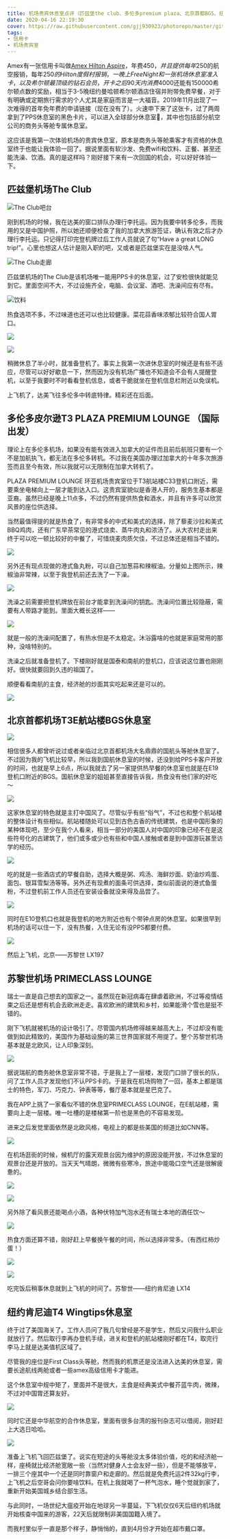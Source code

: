 ```yaml
---
title: 机场贵宾休息室点评（匹兹堡the club、多伦多premium plaza、北京首都BGS、纽约JFK机场Wingtips）
date: 2020-04-16 22:19:30
cover: https://raw.githubusercontent.com/gjj930923/photorepo/master/github_blog/images/20200416222518.jpg
tags: 
- 信用卡
- 机场贵宾室
---
```


Amex有一张信用卡叫做[Amex Hilton Aspire](http://refer.amex.us/JUNjIG2IgG?xl=cp01)，年费$450，并且提供每年$250的航空报销，每年$250的Hilton度假村报销，一晚上Free Night和一张机场休息室准入卡，以及希尔顿最顶级的钻石会员，开卡之后90天内消费$4000还能有150000希尔顿点数的奖励，相当于3-5晚纽约曼哈顿希尔顿酒店住宿并附带免费早餐，对于有明确或定期旅行需求的个人尤其是家庭而言是一大福音。2019年11月出现了一次难得的首年免年费的申请链接（现在没有了）。火速申下来了这张卡，过了两周拿到了PPS休息室的黑色卡片，可以进入全球部分休息室，其中也包括部分航空公司的商务头等舱专属休息室。

这应该是我第一次体验机场的贵宾休息室，原本是商务头等舱乘客才有资格的休息室终于也能让我体验一回了。据说里面有软沙发、免费wifi和饮料、正餐、甚至还能洗澡、饮酒。真的是这样吗？刚好接下来有一次回国的机会，可以好好体验一下。

## 匹兹堡机场The Club



![The Club吧台](https://raw.githubusercontent.com/gjj930923/photorepo/master/github_blog/images/20200317232558.jpg#right)

刚到机场的时候，我在达美的窗口排队办理行李托运。因为我要中转多伦多，而我用的又是中国护照，所以她还顺便检查了我的加拿大旅游签证，确认有效之后才办理行李托运。只记得打印完登机牌过后工作人员就说了句“Have a great LONG trip!”。心里也想这人估计是刚入职的吧，又或者是匹兹堡实在是没啥人气。

![The Club走廊](https://raw.githubusercontent.com/gjj930923/photorepo/master/github_blog/images/20200315235027.jpg#left)

匹兹堡机场的The Club是该机场唯一能用PPS卡的休息室，过了安检很快就能见到它。里面空间不大，不过设施齐全，电脑、会议室、酒吧、洗澡间应有尽有。



![饮料](https://raw.githubusercontent.com/gjj930923/photorepo/master/github_blog/images/20200317232615.jpg)

热食选项不多，不过味道也还可以也比较健康。菜花蒜香味浓郁比较符合国人胃口。

![](https://raw.githubusercontent.com/gjj930923/photorepo/master/github_blog/images/20200318001648.jpg)

![](https://raw.githubusercontent.com/gjj930923/photorepo/master/github_blog/images/20200318001537.jpg)

稍微休息了半小时，就准备登机了。事实上我第一次进休息室的时候还是有些不适应，尽管可以好好歇息一下，然而因为没有机场广播也不知道会不会有人提醒登机，以至于我要时不时看看登机信息，或者干脆就坐在登机信息栏附近以免误机。

上飞机了，达美飞往多伦多中转底特律。精彩还在后面。

## 多伦多皮尔逊T3 PLAZA PREMIUM LOUNGE （国际出发）

理论上在多伦多机场，如果没有能有效进入加拿大的证件而且前后航班只要有一个不是加航执飞，都无法在多伦多转机。不过我在美国办理过加拿大的十年多次旅游签而且至今有效，所以我就可以无限制在加拿大转机了。

PLAZA PREMIUM LOUNGE 环亚机场贵宾室位于T3航站楼C33登机口附近，需要乘坐电梯向上一层才能到达入口。这贵宾室貌似是香港人开的，服务生基本都是亚裔。虽然已经是晚上11点多，不过仍然有提供热食和酒水，并且有许多可以欣赏风景的座位供选择。

当然最值得提的就是热食了，有非常多的中式和美式的选择，除了藜麦沙拉和美式BBQ鸡肉，还有广东早茶常见的港式烧卖、蒸牛肉丸和浓汤了。从大农村走出来终于可以吃一顿比较好的中餐了，可惜烧麦肉质欠佳，不过总体还是相当不错的。

![](https://raw.githubusercontent.com/gjj930923/photorepo/master/github_blog/images/20200318234727.jpg)

另外还有现点现做的港式鱼丸粉，可以自己加葱蒜和辣椒油。分量如上图所示，辣椒油非常辣，以至于我登机前还去洗了一下澡。

![](https://raw.githubusercontent.com/gjj930923/photorepo/master/github_blog/images/20200318234742.jpg)

洗澡之前需要把登机牌放在前台才能拿到洗澡间的钥匙。洗澡间位置比较隐蔽，需要有人带路才能到。里面大概长这样——

![](https://raw.githubusercontent.com/gjj930923/photorepo/master/github_blog/images/20200319000655.jpg)

就是一般的洗澡间配置了，有热水但是不太稳定。沐浴露啥的也就是家庭常用的那种，没啥特别的。

洗澡之后就准备登机了。下楼刚好就是国泰和南航的登机口，应该说这位置也刚刚好。很快就要回到久违的祖国了。

顺便看看南航的主食，经济舱的炒面其实吃起来还是可以的。

![](https://raw.githubusercontent.com/gjj930923/photorepo/master/github_blog/images/20200412000741.jpg)

## 北京首都机场T3E航站楼BGS休息室

![](https://raw.githubusercontent.com/gjj930923/photorepo/master/github_blog/images/20200412233426.jpg)

相信很多人都曾听说过或者亲临过北京首都机场大名鼎鼎的国航头等舱休息室了。不过因为我的飞机比较早，所以我到国航休息室的时候，还没到给PPS卡客户开放的时间，也就是早上6点，所以我就去了另一家提供热早餐的休息室也就是在E19登机口附近的BGS。国航休息室的姐姐甚至直接告诉我，热食没有他们家的好吃～

![](https://raw.githubusercontent.com/gjj930923/photorepo/master/github_blog/images/20200412233455.jpg)

这家休息室的特色就是主打中国风了。尽管似乎有些“俗气”，不过也和整个航站楼的整体设计有些相似。航站楼随处可以见到古色古香的传统建筑，也是中国形象的某种体现吧，至少在我个人看来，相当一部分的美国人对中国的印象已经不在是这些符号化的古建筑了，他们或多或少也有些和中国人接触或者是到中国游玩甚至访学的经历。

![](https://raw.githubusercontent.com/gjj930923/photorepo/master/github_blog/images/20200412234326.jpg)

吃的就是一些酒店式的早餐自助，选择大概是粥、鸡汤、海鲜炒面、奶油炒鸡蛋、面包、银耳雪梨汤等等。另外还有现煮的面条可供选择，类似前面说的港式鱼蛋粉，不过登机前工作人员还在安装设备就没来得及品尝了。

![](https://raw.githubusercontent.com/gjj930923/photorepo/master/github_blog/images/20200412234821.jpg)

同时在E10登机口也就是我登机的地方附近也有个带钟点房的休息室。如果很早到机场的话可以住一下，没有热餐，入住无论有没PPS都要付费。

![](https://raw.githubusercontent.com/gjj930923/photorepo/master/github_blog/images/20200412235221.jpg)

然后上飞机，北京——苏黎世 LX197

## 苏黎世机场 PRIMECLASS LOUNGE

瑞士一直是自己想去的国家之一。虽然现在新冠病毒在肆虐着欧洲，不过等疫情结束之后还是想有机会去欧洲走走。喜欢欧洲的建筑和乡村，如果能滑个雪也是挺不错的。

刚下飞机就被机场的设计吸引了。尽管国内机场修得越来越高大上，不过却没有能做到如此精致的，美国作为基础设施的第三世界国家就不用提了。整个苏黎世机场基本就是北欧风，让人印象深刻。

![](https://raw.githubusercontent.com/gjj930923/photorepo/master/github_blog/images/20200413002244.jpg)

据说瑞航的商务舱休息室非常不错，于是我上了一层楼，发现门口排了很长的队，问了工作人员才发现他们不认PPS卡的。于是我在机场购物了一回，基本上都是瑞士的特色，军刀、巧克力、钟表等等，餐厅基本就是星巴克了。

我在APP上挑了一家看似不错的休息室PRIMECLASS LOUNGE，在E航站楼，需要向上走一层楼。唯一吐槽的是楼梯第一阶也是黑色的不容易发现。

进来之后发觉里面依然是北欧风格，电视上的都是些美国的频道比如CNN等。

![](https://raw.githubusercontent.com/gjj930923/photorepo/master/github_blog/images/20200416220614.jpg)

在机场逛街的时候，候机厅的露天观景台因为维护的原因没能开放，不过休息室的观景台还是开放的。当天天气晴朗，微微有些寒冷，旅途中能吸口空气还是很解疲惫的。

![](https://raw.githubusercontent.com/gjj930923/photorepo/master/github_blog/images/20200416220215.jpg)

![](https://raw.githubusercontent.com/gjj930923/photorepo/master/github_blog/images/20200416220235.jpg)

另外除了看风景还能喝点小酒，各种伏特加气泡水还有瑞士本地的酒任饮～

![](https://raw.githubusercontent.com/gjj930923/photorepo/master/github_blog/images/20200416222518.jpg)

热食方面还算不错，刚好赶上早餐换午餐的时间，所以选择非常多。（有西红柿炒蛋！）

![](https://raw.githubusercontent.com/gjj930923/photorepo/master/github_blog/images/20200416222639.jpg)

![](https://raw.githubusercontent.com/gjj930923/photorepo/master/github_blog/images/20200416222647.jpg)

吃完饭后稍事休息就到上飞机的时间了。苏黎世——纽约肯尼迪 LX14

## 纽约肯尼迪T4 Wingtips休息室

终于过了美国海关了。工作人员问了我几句曾经是不是学生，然后又问我什么职业就放行了。然后取行李再办登机手续，进关和登机的航站楼刚好都在T4，取完行李马上就是达美值机区域了。

尽管我的座位是First Class头等舱，然而我的机票还是没法进入达美的休息室，需要长途航线两舱或者一些amex高级信用卡才能进。

这个休息室中规中矩了，里面并不是很大，主食是经典美式中餐芥蓝牛肉，微辣，不过对中国胃还算友好。

![](https://raw.githubusercontent.com/gjj930923/photorepo/master/github_blog/images/20200416223418.jpg)

同时它还是中华航空的合作休息室，里面有很多台湾的报刊杂志可以借阅，刚好赶上大选日哈哈。

![](https://raw.githubusercontent.com/gjj930923/photorepo/master/github_blog/images/20200416224952.jpg)

准备上飞机飞回匹兹堡了。说实在短途的头等舱没太多体验价值，吃的和经济舱一样，座椅就比经济舱宽敞一些（当然对健身人士会友好一些），但是不能够放平，一排三个座其中一个还是同时靠窗户和走廊的。然后就是免费托运2件32kg行李，上飞机之后空哥会问你要啥饮料。在机上我就喝了一杯气泡水，睡个觉就到家了，重新开始美国城乡结合部生活。

与此同时，一场世纪大瘟疫开始在地球另一半蔓延，下飞机仅仅6天后纽约机场就开始核查中国来的游客，22天后就限制非美国国籍入境了。

而我村里似乎一直是那个样子，静悄悄的，直到4月份才开始在超市戴口罩。